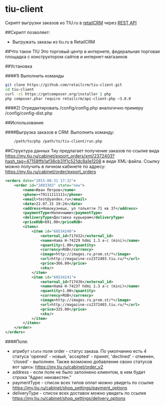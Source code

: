# tiu-client

Скрипт выгрузки заказов из TIU.ru в [retailCRM](http://retailcrm.ru) через [REST API](http://retailcrm.ru/docs/Разработчики/СправочникМетодовAPIV3)

##Скрипт позволяет:
 * Выгружать заказы из tiu.ru в RetailCRM

##Что такое TIU
Это торговый центр в интернете, федеральная торговая площадка с конструктором сайтов и интернет-магазинов

##Установка

####1) Выполнить команды
```sh
git clone https://github.com/retailcrm/tiu-client.git
cd tiu-client
curl -sS https://getcomposer.org/installer | php
php composer.phar require retailcrm/api-client-php ~3.0.0
```

####2) Отредактировать /config/config.php аналогично примеру /config/config-dist.php

##Использование

####Выгрузка заказов в CRM:
Выполнить команду:
```sh
	/path/to/php /path/to/tiu-client/run.php
```

##Структура данных
Тиу предлагает получение заказов по ссылке вида https://my.tiu.ru/cabinet/export_orders/xml/2372403?hash_tag=47158ffb1af38cb31f1c521dc8a1e1208 в виде XML-файла. Ссылку можно получить в личном кабинете по адресу: https://my.tiu.ru/cabinet/order/export_orders

```xml
<orders date="2015-08-31 17:32">
    <order id="2803303" state="new">
        <name>Иван Петров</name>
        <phone>+79111111111</phone>
        <email>test@yandex.ru</email>
        <date>22.07.15 19:24</date>
        <address>Новокузнецк, ул тольятти 71 кв 37</address>
        <paymentType>Наличными</paymentType>
        <deliveryType>Доставка курьером</deliveryType>
        <priceRUB>691.00</priceRUB>
        <items>
            <item id="68534240">
                <external_id>717432</external_id>
                <name>Hama H-74229 hdmi 1.3 a-c (mini)</name>
                <quantity>1.00</quantity>
                <currency>RUB</currency>
                <image>http://images.ru.prom.st/*</image>
                <url>http://magazine-cs2372403.tiu.ru/*</url>
                <price>366.00</price>
                <sku/>
            </item>
            <item id="68534241">
                <external_id>717436</external_id>
                <name>Hama H-74237 hdmi 1.3 a-c (mini)</name>
                <quantity>1.00</quantity>
                <currency>RUB</currency>
                <image>http://images.ru.prom.st/*</image>
                <url>http://magazine-cs2372403.tiu.ru/*</url>
                <price>325.00</price>
                <sku/>
            </item>
        </items>
    </order>
</orders>
```

####Поля:
 * атрибут `state` поля order - статус заказа. По умолчанию есть 4 статуса 'opened' - новый, 'accepted' - принят, 'declined' - отменен, 'closed' - выполнен. Также возможно добавление своих статусов вот здесь: https://my.tiu.ru/cabinet/order_v2
 * address - если поле не было заполнено клиентом, в нем будет строка "Адрес неизвестен."
 * paymentType - список всех типов оплат можно увидеть по ссылке https://my.tiu.ru/cabinet/shop_settings/payment_options
 * deliveryType - список всех доставок можно увидеть по ссылке https://my.tiu.ru/cabinet/shop_settings/delivery_options
